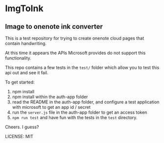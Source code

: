 # ImgToInk

## Image to onenote ink converter

This is a test repository for trying to create onenote cloud pages that contain handwriting.

At this time it appears the APIs Microsoft provides do not support this functionality.

This repo contains a few tests in the `test/` folder which allow you to test this api out and see it fail.

To get started:
1) npm install
2) npm install within the auth-app folder
3) read the README in the auth-app folder, and configure a test application with microsoft to get an app id / secret
4) run the `server.js` file in the auth-app folder to get an access token
4) `npm run test` and have fun with the tests in the `test` directory.

Cheers. I guess?

LICENSE: MIT